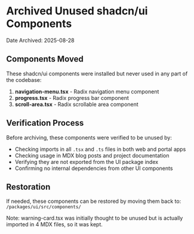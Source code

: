 # Archived Unused shadcn/ui Components

Date Archived: 2025-08-28

## Components Moved

These shadcn/ui components were installed but never used in any part of the codebase:

1. **navigation-menu.tsx** - Radix navigation menu component
2. **progress.tsx** - Radix progress bar component  
3. **scroll-area.tsx** - Radix scrollable area component

## Verification Process

Before archiving, these components were verified to be unused by:
- Checking imports in all `.tsx` and `.ts` files in both web and portal apps
- Checking usage in MDX blog posts and project documentation
- Verifying they are not exported from the UI package index
- Confirming no internal dependencies from other UI components

## Restoration

If needed, these components can be restored by moving them back to:
`/packages/ui/src/components/`

Note: warning-card.tsx was initially thought to be unused but is actually imported in 4 MDX files, so it was kept.